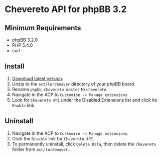# Chevereto API for phpBB 3.2

## Minimum Requirements
* phpBB 3.2.0
* PHP 5.4.0
* curl

## Install
1. [Download latest version](https://github.com/LordBeaver/phpbb_chevereto/archive/master.zip).
2. Unzip to the `ext/lordbeaver` directory of your phpBB board.
3. Rename `phpbb_chevereto-master` to `chevereto`.
4. Navigate in the ACP to `Customise -> Manage extensions`.
5. Look for `Chevereto API` under the Disabled Extensions list and click its `Enable` link.

## Uninstall
1. Navigate in the ACP to `Customise -> Manage extensions`.
2. Click the `Disable` link for `Chevereto API`.
3. To permanently uninstall, click `Delete Data`, then delete the `chevereto` folder from `ext/lordbeaver`.
